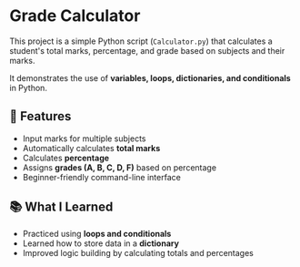 # Grade Calculator

This project is a simple Python script (`Calculator.py`) that calculates a student's total marks, percentage, and grade based on subjects and their marks.

It demonstrates the use of **variables, loops, dictionaries, and conditionals** in Python.

## 🚀 Features

- Input marks for multiple subjects
- Automatically calculates **total marks**
- Calculates **percentage**
- Assigns **grades (A, B, C, D, F)** based on percentage
- Beginner-friendly command-line interface

## 📚 What I Learned

- Practiced using **loops and conditionals**
- Learned how to store data in a **dictionary**
- Improved logic building by calculating totals and percentages

